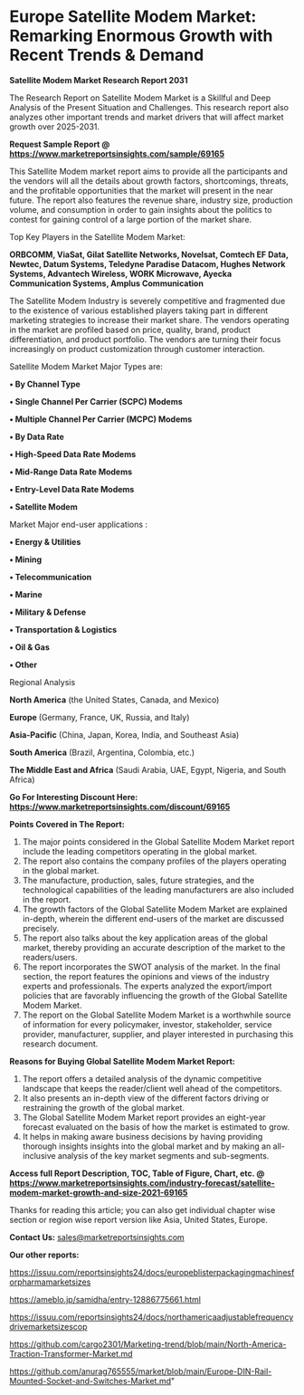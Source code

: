 # Europe Satellite Modem Market: Remarking Enormous Growth with Recent Trends & Demand

<strong>Satellite Modem Market Research Report 2031</strong>

The Research Report on Satellite Modem Market is a Skillful and Deep Analysis of the Present Situation and Challenges. This research report also analyzes other important trends and market drivers that will affect market growth over 2025-2031.

<strong>Request Sample Report @ <a href=https://www.marketreportsinsights.com/sample/69165>https://www.marketreportsinsights.com/sample/69165</a></strong>

This Satellite Modem market report aims to provide all the participants and the vendors will all the details about growth factors, shortcomings, threats, and the profitable opportunities that the market will present in the near future. The report also features the revenue share, industry size, production volume, and consumption in order to gain insights about the politics to contest for gaining control of a large portion of the market share.

Top Key Players in the Satellite Modem Market:

<strong>ORBCOMM, ViaSat, Gilat Satellite Networks, Novelsat, Comtech EF Data, Newtec, Datum Systems, Teledyne Paradise Datacom, Hughes Network Systems, Advantech Wireless, WORK Microwave, Ayecka Communication Systems, Amplus Communication</strong>

The Satellite Modem Industry is severely competitive and fragmented due to the existence of various established players taking part in different marketing strategies to increase their market share. The vendors operating in the market are profiled based on price, quality, brand, product differentiation, and product portfolio. The vendors are turning their focus increasingly on product customization through customer interaction.

Satellite Modem Market Major Types are:

<strong>• By Channel Type

• Single Channel Per Carrier (SCPC) Modems

• Multiple Channel Per Carrier (MCPC) Modems 

• By Data Rate

• High-Speed Data Rate Modems

• Mid-Range Data Rate Modems

• Entry-Level Data Rate Modems

• Satellite Modem</strong>

Market Major end-user applications :

<strong>• Energy & Utilities

• Mining

• Telecommunication

• Marine

• Military & Defense

• Transportation & Logistics

• Oil & Gas

• Other</strong>

Regional Analysis

</u><strong><b>North America</b></strong> (the United States, Canada, and Mexico)

<strong><b>Europe </b></strong>(Germany, France, UK, Russia, and Italy)

<strong><b>Asia-Pacific</b></strong> (China, Japan, Korea, India, and Southeast Asia)

<strong><b>South America</b></strong> (Brazil, Argentina, Colombia, etc.)

<strong><b>The Middle East and Africa</b></strong> (Saudi Arabia, UAE, Egypt, Nigeria, and South Africa)

<strong>Go For Interesting Discount Here: <a href=https://www.marketreportsinsights.com/discount/69165>https://www.marketreportsinsights.com/discount/69165</a></strong>

<strong>Points Covered in The Report:</strong>
<ol>
  <li>The major points considered in the Global Satellite Modem Market report include the leading competitors operating in the global market.</li>
  <li>The report also contains the company profiles of the players operating in the global market.</li>
  <li>The manufacture, production, sales, future strategies, and the technological capabilities of the leading manufacturers are also included in the report.</li>
  <li>The growth factors of the Global Satellite Modem Market are explained in-depth, wherein the different end-users of the market are discussed precisely.</li>
  <li>The report also talks about the key application areas of the global market, thereby providing an accurate description of the market to the readers/users.</li>
  <li>The report incorporates the SWOT analysis of the market. In the final section, the report features the opinions and views of the industry experts and professionals. The experts analyzed the export/import policies that are favorably influencing the growth of the Global Satellite Modem Market.</li>
  <li>The report on the Global Satellite Modem Market is a worthwhile source of information for every policymaker, investor, stakeholder, service provider, manufacturer, supplier, and player interested in purchasing this research document.</li>
</ol>
<strong>Reasons for Buying Global Satellite Modem Market Report:</strong>

<ol>
  <li>The report offers a detailed analysis of the dynamic competitive landscape that keeps the reader/client well ahead of the competitors.</li>
  <li>It also presents an in-depth view of the different factors driving or restraining the growth of the global market.</li>
  <li>The Global Satellite Modem Market report provides an eight-year forecast evaluated on the basis of how the market is estimated to grow.</li>
  <li>It helps in making aware business decisions by having providing thorough insights insights into the global market and by making an all-inclusive analysis of the key market segments and sub-segments.</li>
</ol>
<strong>Access full Report Description, TOC, Table of Figure, Chart, etc. @ <a href=https://www.marketreportsinsights.com/industry-forecast/satellite-modem-market-growth-and-size-2021-69165>https://www.marketreportsinsights.com/industry-forecast/satellite-modem-market-growth-and-size-2021-69165</a></strong>


Thanks for reading this article; you can also get individual chapter wise section or region wise report version like Asia, United States, Europe.

<strong>Contact Us:</strong>
sales@marketreportsinsights.com

<strong>Our other reports:</strong>

<a href=https://issuu.com/reportsinsights24/docs/europeblisterpackagingmachinesforpharmamarketsizes>https://issuu.com/reportsinsights24/docs/europeblisterpackagingmachinesforpharmamarketsizes</a>

<a href=https://ameblo.jp/samidha/entry-12886775661.html>https://ameblo.jp/samidha/entry-12886775661.html</a>

<a href=https://issuu.com/reportsinsights24/docs/northamericaadjustablefrequencydrivemarketsizescop>https://issuu.com/reportsinsights24/docs/northamericaadjustablefrequencydrivemarketsizescop</a>

<a href=https://github.com/cargo2301/Marketing-trend/blob/main/North-America-Traction-Transformer-Market.md>https://github.com/cargo2301/Marketing-trend/blob/main/North-America-Traction-Transformer-Market.md</a>

<a href=https://github.com/anurag765555/market/blob/main/Europe-DIN-Rail-Mounted-Socket-and-Switches-Market.md>https://github.com/anurag765555/market/blob/main/Europe-DIN-Rail-Mounted-Socket-and-Switches-Market.md</a>"
